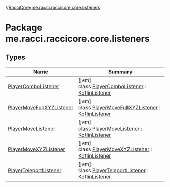 //[RacciCore](../../index.md)/[me.racci.raccicore.core.listeners](index.md)

# Package me.racci.raccicore.core.listeners

## Types

| Name | Summary |
|---|---|
| [PlayerComboListener](-player-combo-listener/index.md) | [jvm]<br>class [PlayerComboListener](-player-combo-listener/index.md) : [KotlinListener](../me.racci.raccicore.api.extensions/-kotlin-listener/index.md) |
| [PlayerMoveFullXYZListener](-player-move-full-x-y-z-listener/index.md) | [jvm]<br>class [PlayerMoveFullXYZListener](-player-move-full-x-y-z-listener/index.md) : [KotlinListener](../me.racci.raccicore.api.extensions/-kotlin-listener/index.md) |
| [PlayerMoveListener](-player-move-listener/index.md) | [jvm]<br>class [PlayerMoveListener](-player-move-listener/index.md) : [KotlinListener](../me.racci.raccicore.api.extensions/-kotlin-listener/index.md) |
| [PlayerMoveXYZListener](-player-move-x-y-z-listener/index.md) | [jvm]<br>class [PlayerMoveXYZListener](-player-move-x-y-z-listener/index.md) : [KotlinListener](../me.racci.raccicore.api.extensions/-kotlin-listener/index.md) |
| [PlayerTeleportListener](-player-teleport-listener/index.md) | [jvm]<br>class [PlayerTeleportListener](-player-teleport-listener/index.md) : [KotlinListener](../me.racci.raccicore.api.extensions/-kotlin-listener/index.md) |
